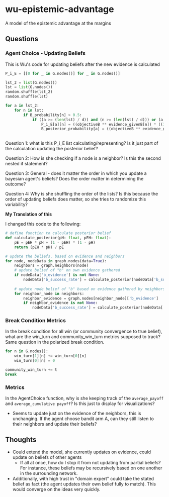# wu-epistemic-advantage
A model of the epistemic advantage at the margins

## Questions

### Agent Choice - Updating Beliefs
This is Wu's code for updating beliefs after the new evidence is calculated
```py
P_i_E = [[0 for _ in G.nodes()] for _ in G.nodes()]

lst_2 = list(G.nodes())
lst = list(G.nodes())
random.shuffle(lst_2)
random.shuffle(lst)

for a in lst_2:
    for n in lst:
        if B_probability[n] > 0.5:
            if ((a >= (len(lst) / d)) and (n >= (len(lst) / d))) or (a < (len(lst) / d)):
                P_i_E[a][n] = ((objectiveB ** evidence_givenB[n]) * ((1 - objectiveB) ** (noofpulls - evidence_givenB[n])) * B_posterior_probability[a]) + (((1 - objectiveB) ** evidence_givenB[n]) * (objectiveB ** (noofpulls - evidence_givenB[n])) * (1 - B_posterior_probability[a]))
                B_posterior_probability[a] = ((objectiveB ** evidence_givenB[n]) * ((1 - objectiveB) ** (noofpulls - evidence_givenB[n])) * B_posterior_probability[a]) / P_i_E[a][n]
    
```
Question 1: what is this P_i_E list calculating/representing? Is it just part of the calculation updating the posterior belief?

Question 2: How is she checking if a node is a neighbor? Is this the second nested if statement?

Question 3: General - does it matter the order in which you update a bayesian agent's beliefs? Does the order matter in determining the outcome?

Question 4: Why is she shuffling the order of the lists? Is this because the order of updating beliefs does matter, so she tries to randomize this variability?

**My Translation of this**

I changed this code to the following:
```py
# define function to calculate posterior belief
def calculate_posterior(pH: float, pEH: float):
    pE = pEH * pH + (1 - pEH) * (1 - pH)
    return (pEH * pH) / pE

# update the beliefs, based on evidence and neighbors
for node, nodeData in graph.nodes(data=True):
    neighbors = graph.neighbors(node)
    # update belief of "b" on own evidence gathered
    if nodeData['b_evidence'] is not None:
        nodeData['b_success_rate'] = calculate_posterior(nodeData['b_success_rate'], nodeData['b_evidence'])
    
    # update node belief of "b" based on evidence gathered by neighbors
    for neighbor_node in neighbors:
        neighbor_evidence = graph.nodes[neighbor_node]['b_evidence']
        if neighbor_evidence is not None:
            nodeData['b_success_rate'] = calculate_posterior(nodeData['b_success_rate'], neighbor_evidence)
```

### Break Condition Metrics
In the break condition for all win (or community convergence to true belief), what are the win_turn and community_win_turn metrics supposed to track? Same question in the polarized break condition.
```py
for n in G.nodes():
    win_turn[1][n] += win_turn[0][n]
    win_turn[0][n] = 0

community_win_turn += t
break
```

### Metrics
In the AgentChoice function, why is she keeping track of the `average_payoff` and `average_cumulative payoff`? Is this just to display for visualizations?


* Seems to update just on the evidence of the neighbors, this is unchanging.
If the agent choose bandit arm A, can they still listen to their neighbors and update their beliefs?

## Thoughts
* Could extend the model, she currently updates on evidence, could update on beliefs of other agents
    * If all at once, how do I stop it from not updating from partial beliefs? For instance, these beliefs may be recursively based on one another in the surrounding network.
* Additionally, with high trust in "domain expert" could take the stated belief as fact (the agent updates their own belief fully to match). This would converge on the ideas very quickly.